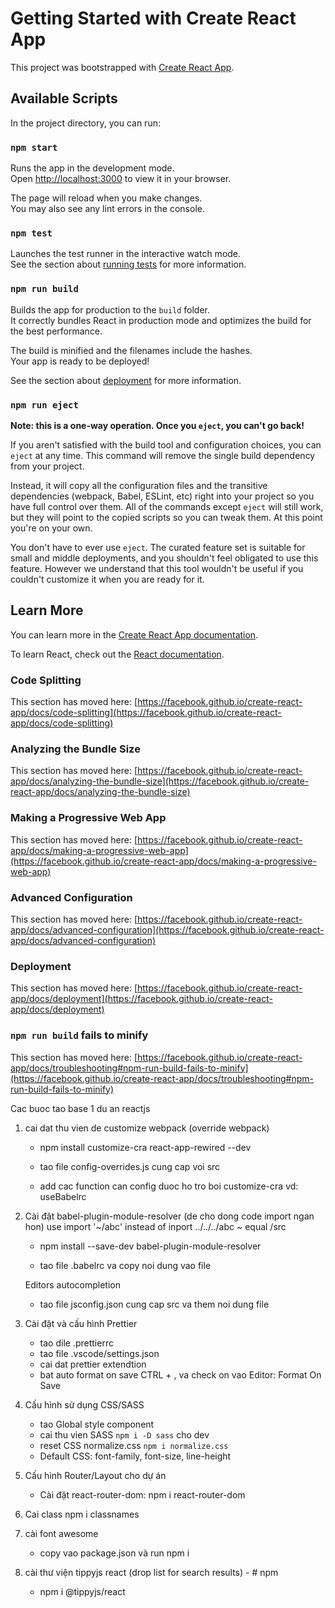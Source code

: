 # Getting Started with Create React App

This project was bootstrapped with [Create React App](https://github.com/facebook/create-react-app).

## Available Scripts

In the project directory, you can run:

### `npm start`

Runs the app in the development mode.\
Open [http://localhost:3000](http://localhost:3000) to view it in your browser.

The page will reload when you make changes.\
You may also see any lint errors in the console.

### `npm test`

Launches the test runner in the interactive watch mode.\
See the section about [running tests](https://facebook.github.io/create-react-app/docs/running-tests) for more information.

### `npm run build`

Builds the app for production to the `build` folder.\
It correctly bundles React in production mode and optimizes the build for the best performance.

The build is minified and the filenames include the hashes.\
Your app is ready to be deployed!

See the section about [deployment](https://facebook.github.io/create-react-app/docs/deployment) for more information.

### `npm run eject`

**Note: this is a one-way operation. Once you `eject`, you can't go back!**

If you aren't satisfied with the build tool and configuration choices, you can `eject` at any time. This command will remove the single build dependency from your project.

Instead, it will copy all the configuration files and the transitive dependencies (webpack, Babel, ESLint, etc) right into your project so you have full control over them. All of the commands except `eject` will still work, but they will point to the copied scripts so you can tweak them. At this point you're on your own.

You don't have to ever use `eject`. The curated feature set is suitable for small and middle deployments, and you shouldn't feel obligated to use this feature. However we understand that this tool wouldn't be useful if you couldn't customize it when you are ready for it.

## Learn More

You can learn more in the [Create React App documentation](https://facebook.github.io/create-react-app/docs/getting-started).

To learn React, check out the [React documentation](https://reactjs.org/).

### Code Splitting

This section has moved here: [https://facebook.github.io/create-react-app/docs/code-splitting](https://facebook.github.io/create-react-app/docs/code-splitting)

### Analyzing the Bundle Size

This section has moved here: [https://facebook.github.io/create-react-app/docs/analyzing-the-bundle-size](https://facebook.github.io/create-react-app/docs/analyzing-the-bundle-size)

### Making a Progressive Web App

This section has moved here: [https://facebook.github.io/create-react-app/docs/making-a-progressive-web-app](https://facebook.github.io/create-react-app/docs/making-a-progressive-web-app)

### Advanced Configuration

This section has moved here: [https://facebook.github.io/create-react-app/docs/advanced-configuration](https://facebook.github.io/create-react-app/docs/advanced-configuration)

### Deployment

This section has moved here: [https://facebook.github.io/create-react-app/docs/deployment](https://facebook.github.io/create-react-app/docs/deployment)

### `npm run build` fails to minify

This section has moved here: [https://facebook.github.io/create-react-app/docs/troubleshooting#npm-run-build-fails-to-minify](https://facebook.github.io/create-react-app/docs/troubleshooting#npm-run-build-fails-to-minify)

Cac buoc tao base 1 du an reactjs

1. cai dat thu vien de customize webpack (override webpack)

    - npm install customize-cra react-app-rewired --dev

    - tao file config-overrides.js cung cap voi src

    - add cac function can config duoc ho tro boi customize-cra vd: useBabelrc

2. Cài đặt babel-plugin-module-resolver (de cho dong code import ngan hon)
   use import '~/abc' instead of inport ../../../abc
   ~ equal /src

    - npm install --save-dev babel-plugin-module-resolver

    - tao file .babelrc va copy noi dung vao file

    Editors autocompletion

    - tao file jsconfig.json cung cap src va them noi dung file

3. Cài đặt và cấu hình Prettier

    - tao dile .prettierrc
    - tao file .vscode/settings.json
    - cai dat prettier extendtion
    - bat auto format on save CTRL + , va check on vao Editor: Format On Save

4. Cấu hình sử dụng CSS/SASS

    - tao Global style component
    - cai thu vien SASS `npm i -D sass` cho dev
    - reset CSS normalize.css `npm i normalize.css`
    - Default CSS: font-family, font-size, line-height

5. Cấu hình Router/Layout cho dự án

    - Cài đặt react-router-dom: npm i react-router-dom

6. Cai class npm i classnames

7. cài font awesome
    - copy vao package.json và run npm i
8. cài thư viện tippyjs react (drop list for search results) - # npm
    - npm i @tippyjs/react
